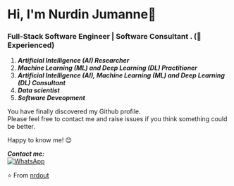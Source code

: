 # Hi, I'm Nurdin Jumanne:chicken:

### **Full-Stack Software Engineer | Software Consultant . (:robot: Experienced)**
1. ***Artificial Intelligence (AI) Researcher***
2. ***Machine Learning (ML) and Deep Learning (DL) Practitioner***
3. ***Artificial Intelligence (AI), Machine Learning (ML) and Deep Learning (DL) Consultant***
4. ***Data scientist***
5. ***Software Deveopment***

You have finally discovered my Github profile. <br>
Please feel free to contact me and raise issues if you think something could be better.

Happy to know me! 😊

<div align="left">

<i>***Contact me:***</i><br>
<a href="ttps://wa.me/255744372361" target="_blank"><img src="https://img.shields.io/badge/WhatsApp-25D366?style=for-the-badge&logo=whatsapp&logoColor=white" alt="WhatsApp"></a>
<!--
<a href="https://www.linkedin.com/in/nrdout" target="_blank"><img src="https://img.shields.io/badge/LinkedIn-%230077B5.svg?&style=flat-square&logo=linkedin&logoColor=white" alt="LinkedIn"></a>
<a href="https://www.instagram.com/nrdout" target="_blank"><img src="https://img.shields.io/badge/Instagram-%23E4405F.svg?&style=flat-square&logo=instagram&logoColor=white" alt="Instagram"></a>
<a href="https://www.facebook.com/nrdout" target="_blank"><img src="https://img.shields.io/badge/Facebook-%231877F2.svg?&style=flat-square&logo=facebook&logoColor=white" alt="Facebook"></a>
<a href="https://open.spotify.com/user/nrdout" target="_blank"><img src="https://img.shields.io/badge/Spotify-%231ED760.svg?&style=flat-square&logo=spotify&logoColor=white" alt="Spotify"></a>
<a href="https://dev.to/nrdout" target="_blank"><img src="https://img.shields.io/badge/DEV-%230A0A0A.svg?&style=flat-square&logo=DEV.to&logoColor=white" alt="DEV.to"></a>

-->

</div>


⭐ From [nrdout](https://github.com/nrdout)
